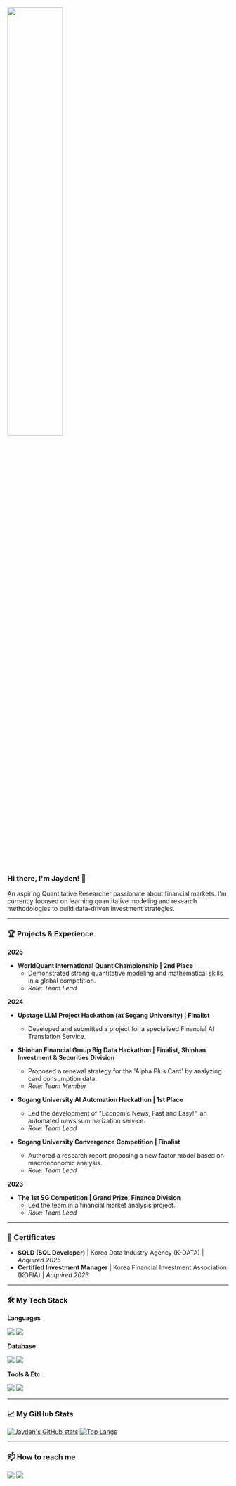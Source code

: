 <img src="https://i.pinimg.com/originals/f6/89/1c/f6891c3a87da774b32c3b1eb61657234.gif" width="50%"/>

### Hi there, I'm Jayden! 👋

<p>An aspiring Quantitative Researcher passionate about financial markets. I'm currently focused on learning quantitative modeling and research methodologies to build data-driven investment strategies.</p>

---

### **🏆 Projects & Experience**

**2025**
* **WorldQuant International Quant Championship | 2nd Place**
    * Demonstrated strong quantitative modeling and mathematical skills in a global competition.
    * *Role: Team Lead*

**2024**
* **Upstage LLM Project Hackathon (at Sogang University) | Finalist**
    * Developed and submitted a project for a specialized Financial AI Translation Service.

* **Shinhan Financial Group Big Data Hackathon | Finalist, Shinhan Investment & Securities Division**
    * Proposed a renewal strategy for the 'Alpha Plus Card' by analyzing card consumption data.
    * *Role: Team Member*

* **Sogang University AI Automation Hackathon | 1st Place**
    * Led the development of "Economic News, Fast and Easy!", an automated news summarization service.
    * *Role: Team Lead*

* **Sogang University Convergence Competition | Finalist**
    * Authored a research report proposing a new factor model based on macroeconomic analysis.
    * *Role: Team Lead*

**2023**
* **The 1st SG Competition | Grand Prize, Finance Division**
    * Led the team in a financial market analysis project.
    * *Role: Team Lead*

---

### **📜 Certificates**
* **SQLD (SQL Developer)** | Korea Data Industry Agency (K-DATA) | *Acquired 2025*
* **Certified Investment Manager** | Korea Financial Investment Association (KOFIA) | *Acquired 2023*

---



### **🛠️ My Tech Stack**
<div>
  <p><b>Languages</b></p>
  <img src="https://img.shields.io/badge/Python-3776AB?style=for-the-badge&logo=Python&logoColor=white">
  <img src="https://img.shields.io/badge/C-A8B9CC?style=for-the-badge&logo=C&logoColor=black">

  <p><b>Database</b></p>
  <img src="https://img.shields.io/badge/MySQL-4479A1?style=for-the-badge&logo=MySQL&logoColor=white">
  <img src="https://img.shields.io/badge/SQL-4479A1?style=for-the-badge&logo=SQL&logoColor=white">
  
  <p><b>Tools & Etc.</b></p>
  <img src="https://img.shields.io/badge/Git-F05032?style=for-the-badge&logo=Git&logoColor=white">
  <img src="https://img.shields.io/badge/GitHub-181717?style=for-the-badge&logo=GitHub&logoColor=white">
</div>

---

### **📈 My GitHub Stats**
[![Jayden's GitHub stats](https://github-readme-stats.vercel.app/api?username=Malrangbbobbi&show_icons=true&theme=radical)](https://github.com/anuraghazra/github-readme-stats)
[![Top Langs](https://github-readme-stats.vercel.app/api/top-langs/?username=Malrangbbobbi&layout=compact&theme=radical)](https://github.com/anuraghazra/github-readme-stats)

---

### **📫 How to reach me**
<p>
  <a href="https://malrangbbobbi.github.io/"><img src="https://img.shields.io/badge/Blog-181717?style=for-the-badge&logo=GitHub&logoColor=white"></a>
  <a href="https://www.linkedin.com/in/jayden-yun-4b89212b1/"><img src="https://img.shields.io/badge/LinkedIn-0A66C2?style=for-the-badge&logo=LinkedIn&logoColor=white"></a>
  </p>
